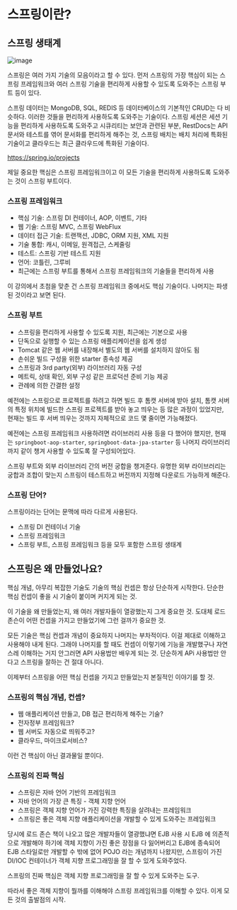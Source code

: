 # 스프링이란?

## 스프링 생태계

![image](https://github.com/al1kite/spring-boot-study/assets/102217402/ce2a04b8-618a-47fa-a590-6f18639e75f1)

스프링은 여러 가지 기술의 모음이라고 할 수 있다.
먼저 스프링의 가장 핵심이 되는 스프링 프레임워크와 여러 스프링 기술을 편리하게 사용할 수 있도록 도와주는 스프링 부트 등이 있다.

스프링 데이터는 MongoDB, SQL, REDIS 등 데이터베이스의 기본적인 CRUD는 다 비슷하다. 이러한 것들을 편리하게 사용하도록 도와주는 기술이다.
스프링 세션은 세션 기능을 편리하게 사용하도록 도와주고 시큐리티는 보안과 관련된 부분, RestDocs는 API 문서와 테스트를 엮어 문서화를 편리하게 해주는 것,
스프링 배치는 배치 처리에 특화된 기술이고 클라우드는 최근 클라우드에 특화된 기술이다.

https://spring.io/projects

제일 중요한 핵심은 스프링 프레임워크이고 이 모든 기술을 편리하게 사용하도록 도와주는 것이 스프링 부트이다.

### 스프링 프레임워크
- 핵심 기술: 스프링 DI 컨테이너, AOP, 이벤트, 기타
- 웹 기술: 스프링 MVC, 스프링 WebFlux
- 데이터 접근 기술: 트랜잭션, JDBC, ORM 지원, XML 지원
- 기술 통합: 캐시, 이메일, 원격접근, 스케줄링
- 테스트: 스프링 기반 테스트 지원
- 언어: 코틀린, 그루비
- 최근에는 스프링 부트를 통해서 스프링 프레임워크의 기술들을 편리하게 사용

이 강의에서 초첨을 맞춘 건 스프링 프레임워크 중에서도 핵심 기술이다. 나머지는 파생된 것이라고 보면 된다.

### 스프링 부트
- 스프링을 편리하게 사용할 수 있도록 지원, 최근에는 기본으로 사용
- 단독으로 실행할 수 있는 스프링 애플리케이션을 쉽게 생성
- Tomcat 같은 웹 서버를 내장해서 별도의 웹 서버를 설치하지 않아도 됨
- 손쉬운 빌드 구성을 위한 starter 종속성 제공
- 스프링과 3rd party(외부) 라이브러리 자동 구성
- 메트릭, 상태 확인, 외부 구성 같은 프로덕션 준비 기능 제공
- 관례에 의한 간결한 설정

예전에는 스프링으로 프로젝트를 하려고 하면 빌드 후 톰캣 서버에 받아 설치, 
톰캣 서버의 특정 위치에 빌드한 스프링 프로젝트를 받아 놓고 띄우는 등 많은 과정이 있었지만,
현재는 빌드 후 서버 띄우는 것까지 자체적으로 코드 몇 줄이면 가능해졌다.

예전에는 스프링 프레임워크 사용하려면 라이브러리 사용 등을 다 했어야 했지만, 
현재는 `springboot-aop-starter`, `springboot-data-jpa-starter` 등 나머지 라이브러리까지 같이 챙겨 사용할 수 있도록 잘 구성되어있다.

스프링 부트와 외부 라이브러리 간의 버전 궁합을 챙겨준다. 유명한 외부 라이브러리는 궁합과 조합이 맞는지 스프링이 테스트하고
버전까지 지정해 다운로드 가능하게 해준다.

### 스프링 단어?
스프링이라는 단어는 문맥에 따라 다르게 사용된다.
- 스프링 DI 컨테이너 기술
- 스프링 프레임워크
- 스프링 부트, 스프링 프레임워크 등을 모두 포함한 스프링 생태계

## 스프링은 왜 만들었나요?

핵심 개념, 아무리 복잡한 기술도 기술의 핵심 컨셉은 항상 단순하게 시작한다.
단순한 핵심 컨셉이 좋을 시 기술이 붙이며 커지게 되는 것. 

이 기술을 왜 만들었는지, 왜 여러 개발자들이 열광했는지 그게 중요한 것. 도대체 로드 존슨이 어떤 컨셉을 가지고 만들었기에 
그런 걸까가 중요한 것.

모든 기술은 핵심 컨셉과 개념이 중요하지 나머지는 부차적이다. 이걸 제대로 이해하고 사용해야 내게 된다.
그래야 나머지를 할 때도 컨셉이 이렇기에 기능을 개발했구나 자연스레 이해하는 거지 안그러면 API 사용법만 배우게 되는 것.
단순하게 APi 사용법만 안다고 스프링을 잘하는 건 절대 아니다. 

이제부터 스프링을 어떤 핵심 컨셉을 가지고 만들었는지 본질적인 이야기를 할 것.

### 스프링의 핵심 개념, 컨셉?

- 웹 애플리케이션 만들고, DB 접근 편리하게 해주는 기술?
- 전자정부 프레임워크?
- 웹 서버도 자동으로 띄워주고?
- 클라우드, 마이크로서비스?

이런 건 핵심이 아닌 결과물일 뿐이다.

### 스프링의 진짜 핵심

- 스프링은 자바 언어 기반의 프레임워크
- 자바 언어의 가장 큰 특징 - 객체 지향 언어
- 스프링은 객체 지향 언어가 가진 강력한 특징을 살려내는 프레임워크
- 스프링은 좋은 객체 지향 애플리케이션을 개발할 수 있게 도와주는 프레임워크

당시에 로드 존슨 책이 나오고 많은 개발자들이 열광했냐면 EJB 사용 시 EJB 에 의존적으로 개발해야 하기에
객체 지향이 가진 좋은 장점을 다 잃어버리고 EJB에 종속되어 EJB 스타일로만 개발할 수 밖에 없어
POJO 라는 개념까지 나왔지만, 스프링이 가진 DI/IOC 컨테이너가 객체 지향 프로그래밍을 잘 할 수 있게 도와주었다.

스프링의 진짜 핵심은 객체 지향 프로그래밍을 잘 할 수 있게 도와주는 도구.

따라서 좋은 객체 지향이 뭘까를 이해해야 스프링 프레임워크를 이해할 수 있다.
이게 모든 것의 출발점의 시작.
